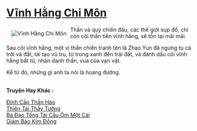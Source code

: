 <a href="https://truyenwiki.net/vinh-hang-chi-mon.35809/" title="Vĩnh Hằng Chi Môn"><h1>Vĩnh Hằng Chi Môn</h1></a><div style="display:table"><img align="right" style="float: left; padding: 10px;" src="https://truyenwiki.net/a/img/str/src/35809.jpg" alt="Vĩnh Hằng Chi Môn">Thần và quỷ chiến đấu, các thế giới sụp đổ, chỉ còn cõi thần tiên vĩnh hằng, sẽ tồn tại mãi mãi.<p></p> Sau cõi vĩnh hằng, một vị thần chiến tranh tên là Zhao Yun đã ngưng tụ cả trời và đất, tái tạo vũ trụ, từ trong xanh đến trái đất, và đánh dấu cõi vĩnh hằng bất tử, nhân danh thần, vua của vạn vật.<p></p> Kể từ đó, những gì anh ta nói là hoang đường.</div><p><br><b>Truyện Hay Khác :</b></p><a href="https://truyenwiki.net/dinh-cap-than-hao.36635/" alt="Đỉnh Cấp Thần Hào">Đỉnh Cấp Thần Hào</a><br/><a href="https://github.com/nownovels/wikidich/tree/master/truyenhay/36501" alt="Thiên Tài Thầy Tướng">Thiên Tài Thầy Tướng</a><br/><a href="https://github.com/nownovels/wikidich/tree/master/truyenhay/36558" alt="Bá Đạo Tổng Tài Cầu Ôm Một Cái">Bá Đạo Tổng Tài Cầu Ôm Một Cái</a><br/><a href="https://sangtacviet.wordpress.com/2020/10/22/giam-bao-kim-dong/" alt="Giám Bảo Kim Đồng">Giám Bảo Kim Đồng</a><br/>